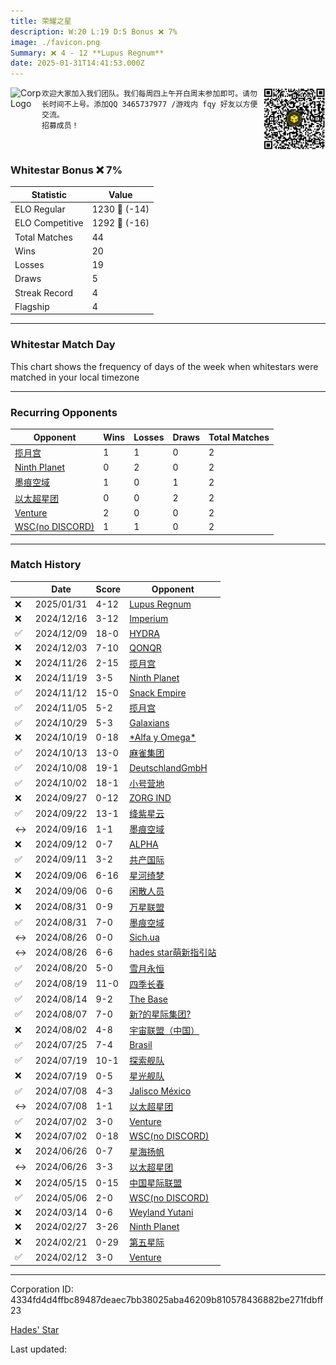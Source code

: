 ```yaml
---
title: ​荣耀之星
description: W:20 L:19 D:5 Bonus ❌ 7%
image: ./favicon.png
Summary: ❌ 4 - 12 **Lupus Regnum**
date: 2025-01-31T14:41:53.000Z
---
```

<head>
<link rel="icon" type="image/x-icon" href="./favicon.ico">
</head>
<img align="left" width="50" height="50" src="./favicon.ico" alt="Corp Logo"><img align="right" width="100" height="100" src="./qr.png" alt="QR Code">

```
欢迎大家加入我们团队。我们每周四上午开白周末参加即可。请勿长时间不上号。添加QQ 3465737977 /游戏内 fqy 好友以方便交流。
招募成员！
```
<br>

### Whitestar Bonus ❌ 7%

| Statistic | Value |
| --- | --- |
| ELO Regular | 1230 🔻  (-14)|
| ELO Competitive | 1292 🔻  (-16)|
| Total Matches | 44 |
| Wins | 20 |
| Losses | 19 |
| Draws | 5 |
| Streak Record | 4 |
| Flagship | 4 |

---

### Whitestar Match Day

This chart shows the frequency of days of the week when whitestars were matched in your local timezone

<!-- Load Chart.js from jsDelivr CDN -->
<script src="https://cdn.jsdelivr.net/npm/chart.js@4.0.1"></script>

<!-- Create a canvas element where the chart will be rendered -->
<canvas id="myChart" width="400" height="200"></canvas>

<!-- JavaScript code to render the bar chart -->
<script>
    document.addEventListener("DOMContentLoaded", function() {
        // Ensure scanTime is an array; if empty, handle accordingly
        let timestamps = [1737902513,1733929913,1733349377,1732759827,1732165436,1731545819,1730940035,1730352527,1729785784,1728864718,1728396433,1727920584,1727433886,1726988869,1726532451,1726069429,1725684789,1725625888,1725192589,1725171553,1724682335,1724682035,1724206916,1724206625,1723705352,1723679812,1723242325,1722595265,1722130976,1721446090,1720952326,1720946916,1720041406,1720013954,1719486355,1719479744,1718973975,1718964659,1715335013,1714576269,1709946624,1708563853,1708080307,1707284089];

        const fontColor = 'rgba(64, 128, 160, 1)';

        // Function to convert Unix timestamps to day of the week (0=Sunday, 6=Saturday)
        function getDayOfWeek(timestamp) {
            return new Date(timestamp * 1000).getDay();
        }

        // Initialize an array to count occurrences for each day of the week
        let dayCounts = [0, 0, 0, 0, 0, 0, 0];

        // Populate the dayCounts array based on the scanTime data
        timestamps.forEach(ts => {
            let dayOfWeek = getDayOfWeek(ts);
            dayCounts[dayOfWeek]++;
        });

        // Chart.js configuration for the bar chart
        const data = {
            labels: ['Sunday', 'Monday', 'Tuesday', 'Wednesday', 'Thursday', 'Friday', 'Saturday'],
            datasets: [{
                data: dayCounts,
                backgroundColor: [
                    'rgba(0, 191, 255, 0.2)',   // Deep Sky Blue (Sunday)
                    'rgba(135, 206, 250, 0.2)', // Light Sky Blue (Monday)
                    'rgba(173, 216, 230, 0.2)', // Light Blue (Tuesday)
                    'rgba(214, 236, 243, 0.2)', // Custom light blue (Wednesday)
                    'rgba(173, 216, 230, 0.2)', // Light Blue (Thursday)
                    'rgba(135, 206, 250, 0.2)', // Light Sky Blue (Friday)
                    'rgba(0, 191, 255, 0.2)'    // Deep Sky Blue (Saturday)
                ],
                borderColor: [
                    'rgba(0, 191, 255, 1)',
                    'rgba(135, 206, 250, 1)',
                    'rgba(173, 216, 230, 1)',
                    'rgba(214, 236, 243, 1)',
                    'rgba(173, 216, 230, 1)',
                    'rgba(135, 206, 250, 1)',
                    'rgba(0, 191, 255, 1)'
                ],
                borderWidth: 1,
                minBarLength: 5
            }]
        };

        const config = {
            type: 'bar',
            data: data,
            options: {
                scales: {
                    y: {
                        beginAtZero: true,
                        ticks: {
                            stepSize: 1,
                            color: fontColor
                        },
                        grid: {
                            color: 'rgba(255, 255, 255, 0.2)'
                        }
                    },
                    x: {
                        ticks: {
                            color: fontColor
                        },
                        grid: {
                            display: false 
                        }
                    }
                },
                plugins: {
                    legend: {
                        display: false
                    }
                }
            }
        };

        // Render the chart
        const ctx = document.getElementById('myChart').getContext('2d');
        const myChart = new Chart(ctx, config);
    });
</script>
    
---
### Recurring Opponents

| Opponent | Wins | Losses | Draws | Total Matches |
| --- | --- | --- | --- | --- |
| [揽月宫](https://ws.tsl.rocks/corp/16a4fe26591408a3f2128646e96c5ec1f82feb35f1f9743aebd2dae05095d2ed/) | 1 | 1 | 0 | 2 |
| [Ninth Planet](https://ws.tsl.rocks/corp/53297ed66c8c326d4cb4eebdee55172d3d64f122addd5d916b314f4ab557e21a/) | 0 | 2 | 0 | 2 |
| [墨痕空域](https://ws.tsl.rocks/corp/54eb675d1e22011c21e5b0f2b026934ea19913b030c65570d1e1473693d4364c/) | 1 | 0 | 1 | 2 |
| [以太超星团](https://ws.tsl.rocks/corp/327addf616128dc5b01013e29e850c76d22ae27af199bcc6bba3b92cee7818ae/) | 0 | 0 | 2 | 2 |
| [Venture](https://ws.tsl.rocks/corp/a48bd30701e4a563543ff54e7c8091cc6b5d0e972c70e4de279a93f4df2f24b0/) | 2 | 0 | 0 | 2 |
| [WSC\(no DISCORD\)](https://ws.tsl.rocks/corp/d15ca51c4f5ca0bf259101e7243117d8270dd8f264ecd4a7f6f694d2b98c7919/) | 1 | 1 | 0 | 2 |

---
### Match History

|  | Date | Score | Opponent |
| --- | --- | --- | --- |
| ❌ | 2025/01/31 | 4-12 | [Lupus Regnum](https://ws.tsl.rocks/corp/5d09edd698e4bd37f80fdeb19605360b985df7035b132f7cf4749dd1390098a9/) |
| ❌ | 2024/12/16 | 3-12 | [Imperium](https://ws.tsl.rocks/corp/9e2ab6b52a6e6684059b31f08966101f380a17c9a782d2a39434093e835fb17d/) |
| ✅ | 2024/12/09 | 18-0 | [HYDRA](https://ws.tsl.rocks/corp/af8e07c712d53e12787c748d60f8380614730fa89774d6c59ed792f71b1449ab/) |
| ❌ | 2024/12/03 | 7-10 | [QONQR](https://ws.tsl.rocks/corp/5e23ade08a63b2c440a6a4c1a9ecfb6b1cfca34523c1a528d075bd06eaf5d019/) |
| ❌ | 2024/11/26 | 2-15 | [揽月宫](https://ws.tsl.rocks/corp/16a4fe26591408a3f2128646e96c5ec1f82feb35f1f9743aebd2dae05095d2ed/) |
| ❌ | 2024/11/19 | 3-5 | [Ninth Planet](https://ws.tsl.rocks/corp/53297ed66c8c326d4cb4eebdee55172d3d64f122addd5d916b314f4ab557e21a/) |
| ✅ | 2024/11/12 | 15-0 | [Snack Empire](https://ws.tsl.rocks/corp/e7b912cdbd535c7bae1a2176819caef605c402607aa368b529db6b36d746036b/) |
| ✅ | 2024/11/05 | 5-2 | [揽月宫](https://ws.tsl.rocks/corp/16a4fe26591408a3f2128646e96c5ec1f82feb35f1f9743aebd2dae05095d2ed/) |
| ✅ | 2024/10/29 | 5-3 | [Galaxians](https://ws.tsl.rocks/corp/94728c6eb201c1f15c6e2304b5920aa155ccc1a7aac83b574baae51c53a22c5d/) |
| ❌ | 2024/10/19 | 0-18 | [\*Alfa y Omega\*](https://ws.tsl.rocks/corp/b1da3a2265efd2266a8e4b5698a731ae179d00e431ee748d7bee62a1357a12ed/) |
| ✅ | 2024/10/13 | 13-0 | [麻雀集团](https://ws.tsl.rocks/corp/bf5e5ea02e24918ed66d543902f4315f957c79c9bc1bd434c034158e9f648abe/) |
| ✅ | 2024/10/08 | 19-1 | [DeutschlandGmbH](https://ws.tsl.rocks/corp/7f4550924e4740a47b7d66c9ddf38d65c37590507caab29eecc74f81a4ae2895/) |
| ✅ | 2024/10/02 | 18-1 | [小号营地](https://ws.tsl.rocks/corp/e716da4b59355078ca6f014735de218d3fa5e832805efb942d1299b899f2d8b9/) |
| ❌ | 2024/09/27 | 0-12 | [ZORG IND](https://ws.tsl.rocks/corp/61902ac82b4e5d8b9740d8f783424bbf4f0c804602e644fcb3d6e0447457776f/) |
| ✅ | 2024/09/22 | 13-1 | [绛紫星云](https://ws.tsl.rocks/corp/5a3a9602bef85f5409788b6ae18f372599736e4be470dee01f373a17865f07d9/) |
| ↔️ | 2024/09/16 | 1-1 | [墨痕空域](https://ws.tsl.rocks/corp/54eb675d1e22011c21e5b0f2b026934ea19913b030c65570d1e1473693d4364c/) |
| ❌ | 2024/09/12 | 0-7 | [ALPHA](https://ws.tsl.rocks/corp/e30ca8011a6277e53ef6e20d413ae271f480b54849c0746d74231c83fdd3acf4/) |
| ✅ | 2024/09/11 | 3-2 | [共产国际](https://ws.tsl.rocks/corp/375b1efc576c9d15f93249680dcd6dccaf2ad07cd520b85242d0b704d3a494c6/) |
| ❌ | 2024/09/06 | 6-16 | [星河绮梦](https://ws.tsl.rocks/corp/ec0d7f12f69610e8f68f4ea0af9698755a0a1435e0845c27c47fcbec0b1b672a/) |
| ❌ | 2024/09/06 | 0-6 | [闲散人员](https://ws.tsl.rocks/corp/4f0fa774b66e4f744a305525f92e7252205ae754df0f3982b577b32caf32cdbc/) |
| ❌ | 2024/08/31 | 0-9 | [万星联盟](https://ws.tsl.rocks/corp/d026d8709834bc63f871c9bad372f834210c3efaa3826f53984199523d2ed9ed/) |
| ✅ | 2024/08/31 | 7-0 | [墨痕空域](https://ws.tsl.rocks/corp/54eb675d1e22011c21e5b0f2b026934ea19913b030c65570d1e1473693d4364c/) |
| ↔️ | 2024/08/26 | 0-0 | [Sich\.ua](https://ws.tsl.rocks/corp/9fcd6d7c4fe7f8e39acf48585dfe9c6d3d14edc7781fe8caf85618b3e98c685d/) |
| ↔️ | 2024/08/26 | 6-6 | [hades star萌新指引站](https://ws.tsl.rocks/corp/06feef105195a4e2ec026c0e3e2c62fce31204dfe6be8e4b26863935efbf8a50/) |
| ✅ | 2024/08/20 | 5-0 | [雪月永恒](https://ws.tsl.rocks/corp/3b30781263716daadc217687009247bd0acb28c7eb4a8ebfe37daa11142622c2/) |
| ✅ | 2024/08/19 | 11-0 | [四季长春](https://ws.tsl.rocks/corp/cf0b11914dc18d8e669592ecfe191f115c4e5fdba09d130d260bb625b36a3179/) |
| ✅ | 2024/08/14 | 9-2 | [The Base](https://ws.tsl.rocks/corp/c81c136682863e2c4470a00fb4b9839924b5986df008b0a8ac9a7f2756e2ed66/) |
| ✅ | 2024/08/07 | 7-0 | [新?的星际集团?](https://ws.tsl.rocks/corp/22bf8dd694333c9c627c373b02fed1704094cf10e94618c1f79feaef53183e7e/) |
| ❌ | 2024/08/02 | 4-8 | [宇宙联盟（中国）](https://ws.tsl.rocks/corp/f65e4271e098ff050b7e566effe810ba1757388a6eecf4b818ed6c3502743dec/) |
| ✅ | 2024/07/25 | 7-4 | [Brasil](https://ws.tsl.rocks/corp/c1d98a4e0a9c522aff7cb4156b0dc139eb54566269c2203b2eae6fe1827fc6c3/) |
| ✅ | 2024/07/19 | 10-1 | [探索舰队](https://ws.tsl.rocks/corp/8c465701390ed74d4d115e58d66289afb2eeef6247ca351a4cf88a0046e6fe55/) |
| ❌ | 2024/07/19 | 0-5 | [星光舰队](https://ws.tsl.rocks/corp/e48d364ccf6d36f1f00db66d6bbae7b5d5aee09d90aeee03264b3a6cede3252c/) |
| ✅ | 2024/07/08 | 4-3 | [Jalisco México](https://ws.tsl.rocks/corp/495236ab2171ccbcdad0da5529f080405b1ddd081eda98c7255a8cffe5b114e4/) |
| ↔️ | 2024/07/08 | 1-1 | [以太超星团](https://ws.tsl.rocks/corp/327addf616128dc5b01013e29e850c76d22ae27af199bcc6bba3b92cee7818ae/) |
| ✅ | 2024/07/02 | 3-0 | [Venture](https://ws.tsl.rocks/corp/a48bd30701e4a563543ff54e7c8091cc6b5d0e972c70e4de279a93f4df2f24b0/) |
| ❌ | 2024/07/02 | 0-18 | [WSC\(no DISCORD\)](https://ws.tsl.rocks/corp/d15ca51c4f5ca0bf259101e7243117d8270dd8f264ecd4a7f6f694d2b98c7919/) |
| ❌ | 2024/06/26 | 0-7 | [星海扬帆](https://ws.tsl.rocks/corp/9cf2d9a2c07a0b8030f9a8275f9ebd3973759c2b60bed95ccb9a3f152aa0b1e4/) |
| ↔️ | 2024/06/26 | 3-3 | [以太超星团](https://ws.tsl.rocks/corp/327addf616128dc5b01013e29e850c76d22ae27af199bcc6bba3b92cee7818ae/) |
| ❌ | 2024/05/15 | 0-15 | [中国星际联盟](https://ws.tsl.rocks/corp/6d595623b3ba17629ed70438d85d84622ba49e733e5d6d57765a9e0a477dfc81/) |
| ✅ | 2024/05/06 | 2-0 | [WSC\(no DISCORD\)](https://ws.tsl.rocks/corp/d15ca51c4f5ca0bf259101e7243117d8270dd8f264ecd4a7f6f694d2b98c7919/) |
| ❌ | 2024/03/14 | 0-6 | [Weyland Yutani](https://ws.tsl.rocks/corp/9799c33a0ecdcf321ad446a18f4e7f520610d26ec5f13e0c6b7a411dec2e2e46/) |
| ❌ | 2024/02/27 | 3-26 | [Ninth Planet](https://ws.tsl.rocks/corp/53297ed66c8c326d4cb4eebdee55172d3d64f122addd5d916b314f4ab557e21a/) |
| ❌ | 2024/02/21 | 0-29 | [第五星际](https://ws.tsl.rocks/corp/8f0d25fe4c802f32f4d3d4ad1a84583c5ae98e4a788a1fa260ef9bd70268818b/) |
| ✅ | 2024/02/12 | 3-0 | [Venture](https://ws.tsl.rocks/corp/a48bd30701e4a563543ff54e7c8091cc6b5d0e972c70e4de279a93f4df2f24b0/) |

---
Corporation ID: 4334fd4d4ffbc89487deaec7bb38025aba46209b810578436882be271fdbff23

[Hades' Star](https://www.hadesstar.com)
<script src="/assets/localtime.js"></script>
<div>
  Last updated: <span class="last-updated-date" data-unix-time="1738334513"></span>
</div>